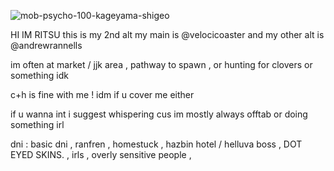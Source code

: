 ![mob-psycho-100-kageyama-shigeo](https://github.com/spoonedritsu/spoonedritsu/assets/171537461/9df762b6-7847-4862-b42b-e74914bc4048)

HI IM RITSU this is my 2nd alt my main is @velocicoaster and my other alt is @andrewrannells

im often at market / jjk area , pathway to spawn , or hunting for clovers or something idk

c+h is fine with me ! idm if u cover me either

if u wanna int i suggest whispering cus im mostly always offtab or doing something irl

dni : basic dni , ranfren , homestuck , hazbin hotel / helluva boss , DOT EYED SKINS. , irls , overly sensitive people , 
